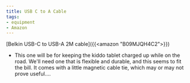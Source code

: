 ```yaml
---
title: USB C to A Cable
tags:
- equipment
- Amazon
---
```

[Belkin USB-C to USB-A 2M cable]({{<amazon "B09MJQH4C2">}})
- This one will be for keeping the kiddo tablet charged up while on the road. We'll need one that is flexible and durable, and this seems to fit the bill. It comes with a little magnetic cable tie, which may or may not prove useful....

